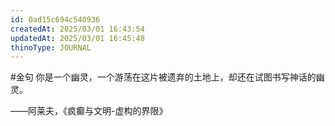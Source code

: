 ```yaml
---
id: 0ad15c694c540936
createdAt: 2025/03/01 16:43:54
updatedAt: 2025/03/01 16:45:48
thinoType: JOURNAL
---
```

#金句 你是一个幽灵，一个游荡在这片被遗弃的土地上，却还在试图书写神话的幽灵。

——阿莱夫，《疯癫与文明-虚构的界限》